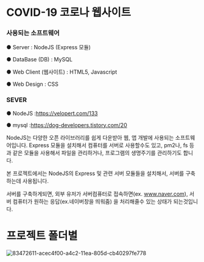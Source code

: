 # COVID-19 코로나 웹사이트

### **사용되는 소프트웨어**

● Server : NodeJS (Express 모듈)

● DataBase (DB) : MySQL

● Web Client (웹사이트) : HTML5, Javascript

● Web Design : CSS

### **SEVER**
● NodeJS :<https://velopert.com/133>

● mysql :<https://dog-developers.tistory.com/20>

NodeJS는 다양한 오픈 라이브러리를 쉽게 다운받아 웹, 앱 개발에 사용되는 소프트웨어입니다. Express 모듈을 설치해서 컴퓨터를 서버로 사용할수도 있고, pm2나, fs 등과 같은 모듈을 사용해서 파일을 관리하거나, 프로그램의 생명주기를 관리하기도 합니다.

본 프로젝트에서는 NodeJS의 Express 및 관련 서버 모듈들을 설치해서, 서버를 구축하는데 사용됩니다.

서버를 구축하게되면, 외부 유저가 서버컴퓨터로 접속하면(ex. www.naver.com), 서버 컴퓨터가 원하는 응답(ex.네이버창을 띄워줌) 을 처리해줄수 있는 상태가 되는것입니다.

# 프로젝트 폴더별 
![83472611-acec4f00-a4c2-11ea-805d-cb40297fe778](https://user-images.githubusercontent.com/43737335/83527153-5b73ac80-a522-11ea-9109-b7995919eadf.png)
